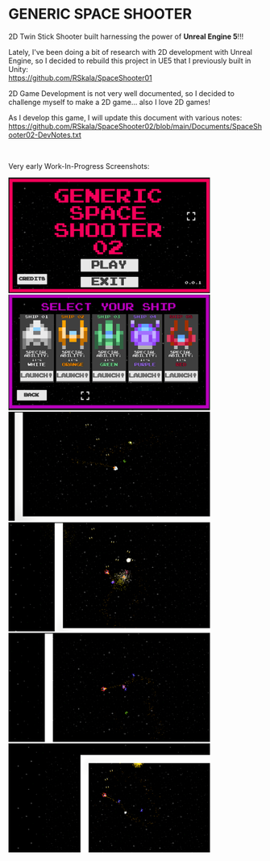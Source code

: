 # GENERIC SPACE SHOOTER
 2D Twin Stick Shooter built harnessing the power of **Unreal Engine 5**!!!

 Lately, I've been doing a bit of research with 2D development with Unreal Engine, so I decided to rebuild this project in UE5 that I previously built in Unity: <br>
 https://github.com/RSkala/SpaceShooter01

 2D Game Development is not very well documented, so I decided to challenge myself to make a 2D game... also I love 2D games!

 As I develop this game, I will update this document with various notes:
 https://github.com/RSkala/SpaceShooter02/blob/main/Documents/SpaceShooter02-DevNotes.txt

<br>

Very early Work-In-Progress Screenshots: <br>

<!--
<img src="./Assets-Source/Screenshots/ScreenShot00001.png" width=400/>
-->
<img src="./Assets-Source/Screenshots/Screenshot 2024-08-03 170140.png" width=400/>
<img src="./Assets-Source/Screenshots/Screenshot 2024-08-04 115121.png" width=400/> <br>

<img src="./Assets-Source/Screenshots/ScreenShot00005.png" width=400/>
<img src="./Assets-Source/Screenshots/ScreenShot00007.png" width=400/> <br>

<img src="./Assets-Source/Screenshots/ScreenShot00008.png" width=400/>
<img src="./Assets-Source/Screenshots/ScreenShot00009.png" width=400/> <br>

<br>

#
